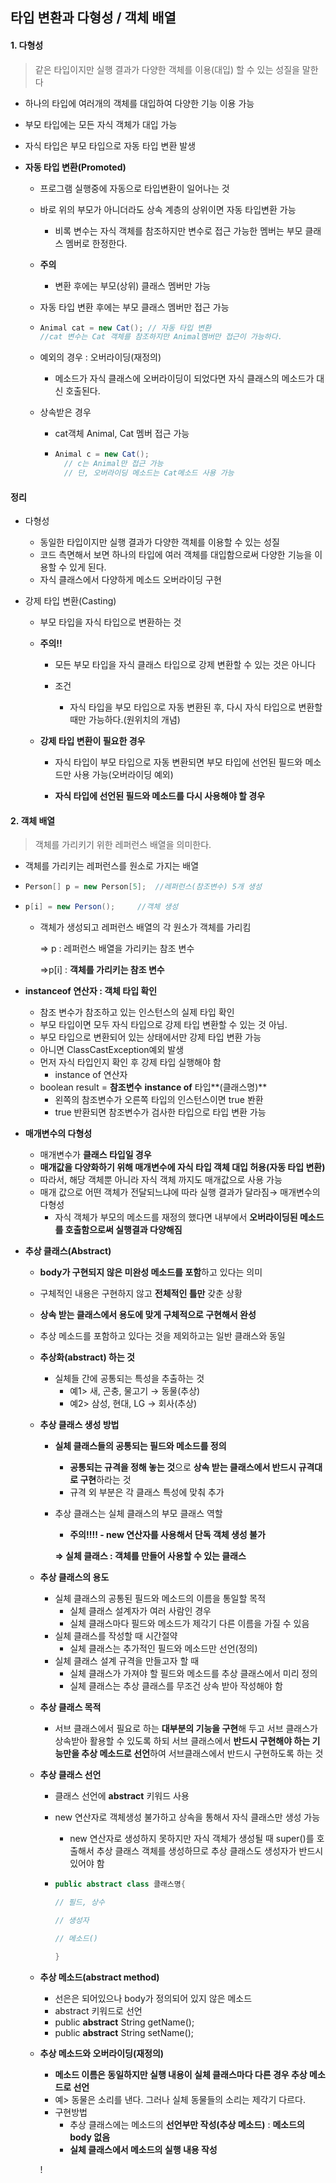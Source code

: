## 타입 변환과 다형성 / 객체 배열

#### 1. 다형성

> 같은 타입이지만 실행 결과가 다양한 객체를 이용(대입) 할 수 있는 성질을 말한다

- 하나의 타입에 여러개의 객체를 대입하여 다양한 기능 이용 가능

- 부모 타입에는 모든 자식 객체가 대입 가능

- 자식 타입은 부모 타입으로 자동 타입 변환 발생

  

- **자동 타입 변환(Promoted)**

  - 프로그램 실행중에 자동으로 타입변환이 일어나는 것

    

  - 바로 위의 부모가 아니더라도 상속 계층의 상위이면 자동 타입변환 가능

    - 비록 변수는 자식 객체를 참조하지만 변수로 접근 가능한 멤버는 부모 클래스 멤버로 한정한다.

      

  - **주의**

    - 변환 후에는 부모(상위) 클래스 멤버만 가능

      

  - 자동 타입 변환 후에는 부모 클래스 멤버만 접근 가능

  - ```java
    Animal cat = new Cat(); // 자동 타입 변환
    //cat 변수는 Cat 객체를 참조하지만 Animal멤버만 접근이 가능하다.
    ```

  - 예외의 경우 : 오버라이딩(재정의)

    - 메소드가 자식 클래스에 오버라이딩이 되었다면 자식 클래스의 메소드가 대신 호출된다.

  - 상속받은 경우

    - cat객체 Animal, Cat 멤버 접근 가능

    - ```java
      Animal c = new Cat();
      	// c는 Animal만 접근 가능
      	// 단, 오버라이딩 메소드는 Cat메소드 사용 가능
      ```

#### 정리

- 다형성

  - 동일한 타입이지만 실행 결과가 다양한 객체를 이용할 수 있는 성질
  - 코드 측면해서 보면 하나의 타입에 여러 객체를 대입함으로써 다양한 기능을 이용할 수 있게 된다.
  - 자식 클래스에서 다양하게 메소드 오버라이딩 구현

- 강제 타입 변환(Casting)

  - 부모 타입을 자식 타입으로 변환하는 것

  - **주의!!**

    - 모든 부모 타입을 자식 클래스 타입으로 강제 변환할 수 있는 것은 아니다

    - 조건

      - 자식 타입을 부모 타입으로 자동 변환된 후, 다시 자식 타입으로 변환할 때만 가능하다.(원위치의 개념)

        

  - **강제 타입 변환이 필요한 경우**

    - 자식 타입이 부모 타입으로 자동 변환되면 부모 타입에 선언된 필드와 메소드만 사용 가능(오버라이딩 예외)

    - **자식 타입에 선언된 필드와 메소드를 다시 사용해야 할 경우**

#### 2. 객체 배열

> 객체를 가리키기 위한 레퍼런스 배열을 의미한다.

- 객체를 가리키는 레퍼런스를 원소로 가지는 배열

- ```java
  Person[] p = new Person[5];  //레퍼런스(참조변수) 5개 생성
  ```

  

- ```java
  p[i] = new Person();     //객체 생성
  ```

  - 객체가 생성되고 레퍼런스 배열의 각 원소가 객체를 가리킴

    => p : 레퍼런스 배열을 가리키는 참조 변수

    =>p[i] : **객체를 가리키는 참조 변수**

- **instanceof 연산자 : 객체 타입 확인**

  - 참조 변수가 참조하고 있는 인스턴스의 실제 타입 확인
  - 부모 타입이면 모두 자식 타입으로 강제 타입 변환할 수 있는 것 아님.
  - 부모 타입으로 변환되어 있는 상태에서만 강제 타입 변환 가능
  - 아니면 ClassCastException예외 발생
  - 먼저 자식 타입인지 확인 후 강제 타입 실행해야 함
    - instance of 연산자
  - boolean result = **참조변수** **instance of** 타입**(클래스명)**
    - 왼쪽의 참조변수가 오른쪽 타입의 인스턴스이면 true 봔환
    - true 반환되면 참조변수가 검사한 타입으로 타입 변환 가능

- **매개변수의 다형성**

  - 매개변수가 **클래스 타입일 경우**
  - **매개값을 다양화하기 위해 매개변수에 자식 타입 객체 대입 허용(자동 타입 변환)**
  - 따라서, 해당 객체뿐 아니라 자식 객체 까지도 매개값으로 사용 가능
  - 매개 값으로 어떤 객체가 전달되느냐에 따라 실행 결과가 달라짐→ 매개변수의 다형성
    - 자식 객체가 부모의 메소드를 재정의 했다면 내부에서 **오버라이딩된 메소드를 호출함으로써 실행결과 다양해짐**

- **추상 클래스(Abstract)**

  - **body가 구현되지 않은 미완성 메소드를 포함**하고 있다는 의미
  - 구체적인 내용은 구현하지 않고 **전체적인 틀만** 갖춘 상황
  - **상속 받는 클래스에서 용도에 맞게 구체적으로 구현해서 완성**
  - 추상 메소드를 포함하고 있다는 것을 제외하고는 일반 클래스와 동일

  - **추상화(abstract) 하는 것**

    - 실체들 간에 공통되는 특성을 추출하는 것
      - 예1> 새, 곤충, 물고기 → 동물(추상)
      - 예2> 삼성, 현대, LG → 회사(추상)

  - **추상 클래스 생성 방법**

    - **실체 클래스들의 공통되는 필드와 메소드를 정의**

      - **공통되는 규격을 정해 놓는 것**으로 **상속 받는 클래스에서 반드시 규격대로 구현**하라는 것
      - 규격 외 부분은 각 클래스 특성에 맞춰 추가

    - 추상 클래스는 실체 클래스의 부모 클래스 역할

      - **주의!!!! - new 연산자를 사용해서 단독 객체 생성 불가**

      **⇒ 실체 클래스 : 객체를 만들어 사용할 수 있는 클래스**

  - **추상 클래스의 용도**

    - 실체 클래스의 공통된 필드와 메소드의 이름을 통일할 목적
      - 실체 클래스 설계자가 여러 사람인 경우
      - 실체 클래스마다 필드와 메소드가 제각기 다른 이름을 가질 수 있음
    - 실체 클래스를 작성할 때 시간절약
      - 실체 클래스는 추가적인 필드와 메소드만 선언(정의)
    - 실체 클래스 설계 규격을 만들고자 할 때
      - 실체 클래스가 가져야 할 필드와 메소드를 추상 클래스에서 미리 정의
      - 실체 클래스는 추상 클래스를 무조건 상속 받아 작성해야 함

  - **추상 클래스 목적**

    - 서브 클래스에서 필요로 하는 **대부분의 기능을 구현**해 두고 서브 클래스가 상속받아 활용할 수 있도록 하되 서브 클래스에서 **반드시 구현해야 하는 기능만을 추상 메소드로 선언**하여 서브클래스에서 반드시 구현하도록 하는 것

  - **추상 클래스 선언**

    - 클래스 선언에 **abstract** 키워드 사용

    - new 연산자로 객체생성 불가하고 상속을 통해서 자식 클래스만 생성 가능

      - new 연산자로 생성하지 못하지만 자식 객체가 생성될 때 super()를 호출해서 추상 클래스 객체를 생성하므로 추상 클래스도 생성자가 반드시 있어야 함

    - ```java
      public abstract class 클래스명{
      
      // 필드, 상수
      
      // 생성자
      
      // 메소드()
      
      }
      ```

  - **추상 메소드(abstract method)**

    - 선은은 되어있으나 body가 정의되어 있지 않은 메소드
    - abstract 키워드로 선언
    - public **abstract** String getName();
    - public **abstract** String setName();

  - **추상 메소드와 오버라이딩(재정의)**

    - **메소드 이름은 동일하지만 실행 내용이 실체 클래스마다 다른 경우 추상 메소드로 선언**
    - 예> 동물은 소리를 낸다. 그러나 실체 동물들의 소리는 제각기 다르다.
    - 구현방법
      - 추상 클래스에는 메소드의 **선언부만 작성(추상 메소드)** : **메소드의 body 없음**
      - **실체 클래스에서 메소드의 실행 내용 작성**

    !
